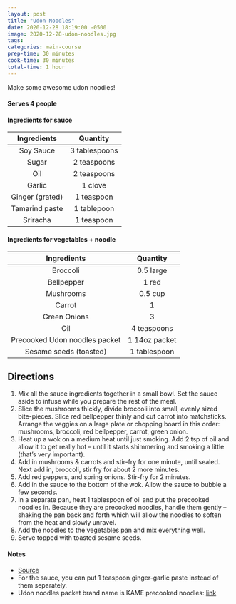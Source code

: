 ```yaml
---
layout: post
title: "Udon Noodles"
date: 2020-12-28 18:19:00 -0500
image: 2020-12-28-udon-noodles.jpg
tags:
categories: main-course
prep-time: 30 minutes
cook-time: 30 minutes
total-time: 1 hour
---
```


Make some awesome udon noodles!

#### Serves 4 people

#### Ingredients for sauce

|   Ingredients   |    Quantity   |
|:---------------:|:-------------:|
|    Soy Sauce    | 3 tablespoons |
|      Sugar      |  2 teaspoons  |
|       Oil       |  2 teaspoons  |
|      Garlic     |    1 clove    |
| Ginger (grated) |   1 teaspoon  |
|  Tamarind paste |  1 tablepoon  |
|     Sriracha    |   1 teaspoon  |

#### Ingredients for vegetables + noodle

|          Ingredients          |    Quantity   |
|:-----------------------------:|:-------------:|
|            Broccoli           |   0.5 large   |
|           Bellpepper          |     1 red     |
|           Mushrooms           |    0.5 cup    |
|             Carrot            |       1       |
|          Green Onions         |       3       |
|              Oil              |  4 teaspoons  |
| Precooked Udon noodles packet | 1 14oz packet |
|     Sesame seeds (toasted)    |  1 tablespoon |

## Directions

1. Mix all the sauce ingredients together in a small bowl. Set the sauce aside to infuse while you prepare the rest of the meal.
2. Slice the mushrooms thickly, divide broccoli into small, evenly sized bite-pieces. Slice red bellpepper thinly and cut carrot into matchsticks. Arrange the veggies on a large plate or chopping board in this order: mushrooms, broccoli, red bellpepper, carrot, green onion.
3. Heat up a wok on a medium heat until just smoking. Add 2 tsp of oil and allow it to get really hot – until it starts shimmering and smoking a little (that’s very important).
4. Add in mushrooms & carrots and stir-fry for one minute, until sealed. Next add in, broccoli, stir fry for about 2 more minutes.
5. Add red peppers, and spring onions. Stir-fry for 2 minutes.
6. Add in the sauce to the bottom of the wok. Allow the sauce to bubble a few seconds.
7. In a separate pan, heat 1 tablespoon of oil and put the precooked noodles in. Because they are precooked noodles, handle them gently – shaking the pan back and forth which will allow the noodles to soften from the heat and slowly unravel. 
8. Add the noodles to the vegetables pan and mix everything well.
9. Serve topped with toasted sesame seeds.

#### Notes

* [Source](https://www.lazycatkitchen.com/vegan-yaki-udon/)
* For the sauce, you can put 1 teaspoon ginger-garlic paste instead of them separately.
* Udon noodles packet brand name is KAME precooked noodles: [link](https://kame.com/products/udon-stir-fry-noodles/)
